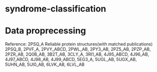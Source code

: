 # syndrome-classification
# Data proprecessing
Reference: 2PSQ_A
Reliable protein structures(with matched publications)
2PSQ_B, 2PVF_A, 2PVY_ABCD, 2PWL_AB, 2PY3_AB, 2PZ5_AB, 2PZP_AB, 2PZR_AB, 2Q0B_AB, 3B2T_AB, 3CLY_A, 3RI1_AB, 4J95_ABCD, 4J96_AB, 4J97_ABCD, 4J98_AB, 4J99_ABCD, 5EG3_A, 5UGL_AB, 5UGX_AB, 5UHN_AB, 5UI0_AB, 6LVK_AB, 6LVL_AB
